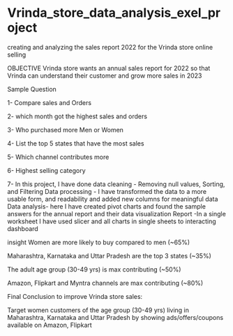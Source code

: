 # Vrinda_store_data_analysis_exel_project
creating and analyzing the sales report 2022 for the Vrinda store online selling

OBJECTIVE Vrinda store wants an annual sales report for 2022 so that Vrinda can understand their customer and grow more sales in 2023

Sample Question

1- Compare sales and Orders

2- which month got the highest sales and orders

3- Who purchased more Men or Women

4- List the top 5 states that have the most sales

5- Which channel contributes more

6- Highest selling category

7- In this project, I have done data cleaning - Removing null values, Sorting, and Filtering Data processing - I have transformed the data to a more usable form, and readability and added new columns for meaningful data Data analysis- here I have created pivot charts and found the sample answers for the annual report and their data visualization Report -In a single worksheet I have used slicer and all charts in single sheets to interacting dashboard

insight Women are more likely to buy compared to men (~65%)

Maharashtra, Karnataka and Uttar Pradesh are the top 3 states (~35%)

The adult age group (30-49 yrs) is max contributing (~50%)

Amazon, Flipkart and Myntra channels are max contributing (~80%)

Final Conclusion to improve Vrinda store sales:

Target women customers of the age group (30-49 yrs) living in Maharashtra, Karnataka and Uttar Pradesh by showing ads/offers/coupons available on Amazon, Flipkart
